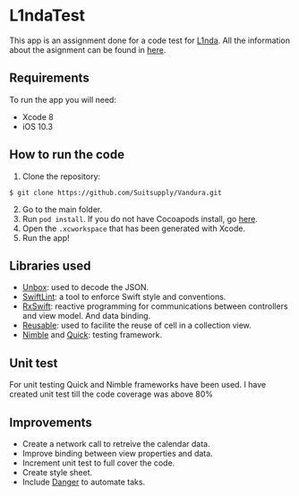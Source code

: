 # L1ndaTest

This app is an assignment done for a code test for [L1nda](https://www.l1nda.nl/nl/horeca/). All the information about the asignment can be found in [here](https://bitbucket.org/Paolo999/mobile-test).

## Requirements
To run the app you will need:

* Xcode 8
* iOS 10.3

## How to run the code
1. Clone the repository:
```
$ git clone https://github.com/Suitsupply/Vandura.git
```

2. Go to the main folder.
3. Run `pod install`. If you do not have Cocoapods install, go [here](https://cocoapods.org/).
4. Open the `.xcworkspace` that has been generated with Xcode.
5. Run the app!

## Libraries used

* [Unbox](https://github.com/JohnSundell/Unbox): used to decode the JSON.
* [SwiftLint](https://github.com/realm/SwiftLint): a tool to enforce Swift style and conventions.
* [RxSwift](https://github.com/ReactiveX/RxSwift): reactive programming for communications between controllers and view model. And data binding.
* [Reusable](https://github.com/AliSoftware/Reusable): used to facilite the reuse of cell in a collection view.
* [Nimble](https://github.com/Quick/Nimble) and [Quick](https://github.com/Quick/Quick): testing framework.

## Unit test

For unit testing Quick and Nimble frameworks have been used. I have created unit test till the code coverage was above 80%

## Improvements
* Create a network call to retreive the calendar data.
* Improve binding between view properties and data.
* Increment unit test to full cover the code.
* Create style sheet.
* Include [Danger](https://github.com/danger/danger) to automate taks.